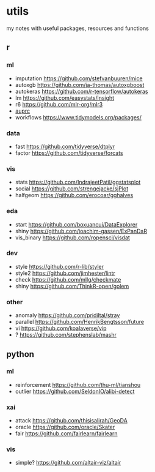 # utils

my notes with useful packages, resources and functions

## r

### ml

- imputation https://github.com/stefvanbuuren/mice
- autoxgb https://github.com/ja-thomas/autoxgboost
- autokeras https://github.com/r-tensorflow/autokeras
- lm https://github.com/easystats/insight
- r6 https://github.com/mlr-org/mlr3
- [auprc](https://stats.stackexchange.com/questions/10501/calculating-aupr-in-r)
- workflows https://www.tidymodels.org/packages/

### data

- fast https://github.com/tidyverse/dtplyr
- factor https://github.com/tidyverse/forcats

### vis

- stats https://github.com/IndrajeetPatil/ggstatsplot
- social https://github.com/strengejacke/sjPlot
- halfgeom https://github.com/erocoar/gghalves

### eda

- start https://github.com/boxuancui/DataExplorer
- shiny https://github.com/joachim-gassen/ExPanDaR
- vis_binary https://github.com/ropensci/visdat

### dev

- style https://github.com/r-lib/styler
- style2 https://github.com/jimhester/lintr
- check https://github.com/mllg/checkmate
- shiny https://github.com/ThinkR-open/golem

### other

- anomaly https://github.com/pridiltal/stray
- parallel https://github.com/HenrikBengtsson/future
- vi https://github.com/koalaverse/vip
- ? https://github.com/stephenslab/mashr

## python

### ml

- reinforcement https://github.com/thu-ml/tianshou
- outlier https://github.com/SeldonIO/alibi-detect

### xai

- attack https://github.com/thisisalirah/GeoDA
- oracle https://github.com/oracle/Skater
- fair https://github.com/fairlearn/fairlearn

### vis

- simple? https://github.com/altair-viz/altair
